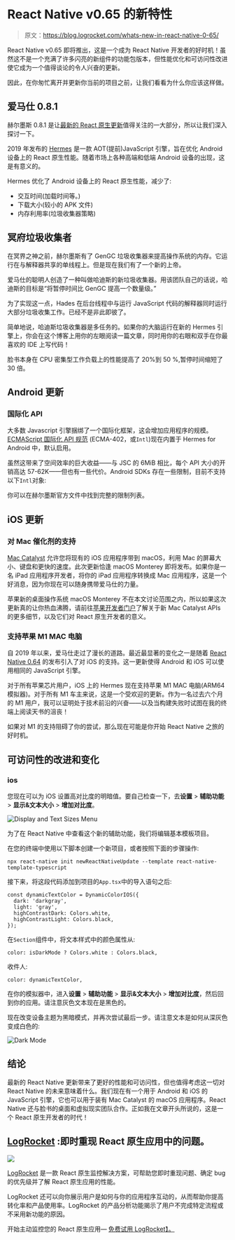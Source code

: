 # React Native v0.65 的新特性

> 原文：<https://blog.logrocket.com/whats-new-in-react-native-0-65/>

React Native v0.65 即将推出，这是一个成为 React Native 开发者的好时机！虽然这不是一个充满了许多闪亮的新组件的功能包版本，但性能优化和可访问性改进使它成为一个值得谈论的令人兴奋的更新。

因此，在你匆忙离开并更新你当前的项目之前，让我们看看为什么你应该这样做。

## 爱马仕 0.8.1

赫尔墨斯 0.8.1 是让[最新的 React 原生更新](https://reactnative.dev/blog/2021/08/17/version-065)值得关注的一大部分，所以让我们深入探讨一下。

2019 年发布的 [Hermes](https://blog.logrocket.com/getting-started-with-hermes-in-react-native/) 是一款 AOT(提前)JavaScript 引擎，旨在优化 Android 设备上的 React 原生性能。随着市场上各种高端和低端 Android 设备的出现，这是有意义的。

Hermes 优化了 Android 设备上的 React 原生性能，减少了:

*   交互时间(加载时间等。)
*   下载大小(较小的 APK 文件)
*   内存利用率(垃圾收集器策略)

## 冥府垃圾收集者

在冥界之神之前，赫尔墨斯有了 GenGC 垃圾收集器来提高操作系统的内存。它运行在与解释器共享的单线程上。但是现在我们有了一个新的上帝。

爱马仕的聪明人创造了一种叫做哈迪斯的新垃圾收集器。用该团队自己的话说，哈迪斯的目标是“将暂停时间比 GenGC 提高一个数量级。”

为了实现这一点，Hades 在后台线程中与运行 JavaScript 代码的解释器同时运行大部分垃圾收集工作。已经不是非此即彼了。

简单地说，哈迪斯垃圾收集器是多任务的。如果你的大脑运行在新的 Hermes 引擎上，你会在这个博客上用你的左眼阅读一篇文章，同时用你的右眼和双手在你最喜欢的 IDE 上写代码！

脸书本身在 CPU 密集型工作负载上的性能提高了 20%到 50 %,暂停时间缩短了 30 倍。

## Android 更新

### 国际化 API

大多数 Javascript 引擎捆绑了一个国际化框架，这会增加应用程序的规模。 [ECMAScript 国际化 API 规范](https://tc39.es/ecma402/) (ECMA-402，或`Intl`)现在内置于 Hermes for Android 中，默认启用。

虽然这带来了空间效率的巨大收益——与 JSC 的 6MiB 相比，每个 API 大小的开销高达 57-62K——但也有一些代价。Android SDKs 存在一些限制，目前不支持以下`Intl`对象:

你可以在赫尔墨斯官方文件中找到完整的限制列表。

## iOS 更新

### 对 Mac 催化剂的支持

[Mac Catalyst](https://developer.apple.com/mac-catalyst/) 允许您将现有的 iOS 应用程序带到 macOS，利用 Mac 的屏幕大小、键盘和更快的速度。此次更新恰逢 macOS Monterey 即将发布。如果你是一名 iPad 应用程序开发者，将你的 iPad 应用程序转换成 Mac 应用程序，这是一个好消息，因为你现在可以随身携带爱马仕的力量。

苹果新的桌面操作系统 macOS Monterey 不在本文讨论范围之内，所以如果这次更新真的让你热血沸腾，请前往[苹果开发者门户](https://developer.apple.com/mac-catalyst/)了解关于新 Mac Catalyst APIs 的更多细节，以及它们对 React 原生开发者的意义。

### 支持苹果 M1 MAC 电脑

自 2019 年以来，爱马仕走过了漫长的道路。最近最显著的变化之一是随着 [React Native 0.64](https://blog.logrocket.com/whats-new-in-react-native-0-64/) 的发布引入了对 iOS 的支持。这一更新使得 Android 和 iOS 可以使用相同的 JavaScript 引擎。

对于所有苹果芯片用户，iOS 上的 Hermes 现在支持苹果 M1 MAC 电脑(ARM64 模拟器)。对于所有 M1 车主来说，这是一个受欢迎的更新。作为一名过去六个月的 M1 用户，我可以证明处于技术前沿的兴奋——以及当构建失败时试图在我的终端上阅读天书的沮丧！

如果对 M1 的支持阻碍了你的尝试，那么现在可能是你开始 React Native 之旅的好时机。

## 可访问性的改进和变化

### ios

您现在可以为 iOS 设置高对比度的明暗值。要自己检查一下，去**设置** > **辅助功能** > **显示&文本大小** > **增加对比度**。

![Display and Text Sizes Menu](img/46e3e767cd9882cdf053dbd947ba4ac6.png)

为了在 React Native 中查看这个新的辅助功能，我们将编辑基本模板项目。

在您的终端中使用以下脚本创建一个新项目，或者按照下面的步骤操作:

```
npx react-native init newReactNativeUpdate --template react-native-template-typescript

```

接下来，将这段代码添加到项目的`App.tsx`中的导入语句之后:

```
const dynamicTextColor = DynamicColorIOS({
  dark: 'darkgray',
  light: 'gray',
  highContrastDark: Colors.white,
  highContrastLight: Colors.black,
});

```

在`Section`组件中，将文本样式中的颜色属性从:

`color: isDarkMode ? Colors.white : Colors.black,`

收件人:

`color: dynamicTextColor,`

在你的模拟器中，进入**设置** > **辅助功能** > **显示&文本大小** > **增加对比度**，然后回到你的应用。请注意灰色文本现在是黑色的。

现在改变设备主题为黑暗模式，并再次尝试最后一步。请注意文本是如何从深灰色变成白色的:

![Dark Mode](img/7e4da9fcbcb0bc03540f328618e8bd0a.png)

## 结论

最新的 React Native 更新带来了更好的性能和可访问性，但也值得考虑这一切对 React Native 的未来意味着什么。我们现在有一个用于 Android 和 iOS 的 JavaScript 引擎，它也可以用于装有 Mac Catalyst 的 macOS 应用程序。React Native 还与脸书的桌面和虚拟现实团队合作。正如我在文章开头所说的，这是一个 React 原生开发者的时代！

## [LogRocket](https://lp.logrocket.com/blg/react-native-signup) :即时重现 React 原生应用中的问题。

[![](img/110055665562c1e02069b3698e6cc671.png)](https://lp.logrocket.com/blg/react-native-signup)

[LogRocket](https://lp.logrocket.com/blg/react-native-signup) 是一款 React 原生监控解决方案，可帮助您即时重现问题、确定 bug 的优先级并了解 React 原生应用的性能。

LogRocket 还可以向你展示用户是如何与你的应用程序互动的，从而帮助你提高转化率和产品使用率。LogRocket 的产品分析功能揭示了用户不完成特定流程或不采用新功能的原因。

开始主动监控您的 React 原生应用— [免费试用 LogRocket】。](https://lp.logrocket.com/blg/react-native-signup)